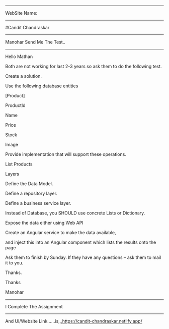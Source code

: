 -------------------------------------------------------------------------------------------------------

WebSite Name:

-------------------------------------------------------------------------------------------------------



#Candit Chandraskar



---------------------------------------------------------------------------------------------------------------------------------------------

Manohar Send Me The Test..

---------------------------------------------------------------------------------------------------------------------------------------------



Hello Mathan

 

Both are not working for last 2-3 years so ask them to do the following test.

 

Create a solution.

 

Use the following database entities

 

[Product]

ProductId

Name

Price

Stock

Image

 

Provide implementation that will support these operations.

 

List Products


Layers

Define the Data Model.

Define a repository layer.

Define a business service layer.

 

Instead of Database, you SHOULD use concrete Lists or Dictionary.

 

Expose the data either using Web API

 

Create an Angular service to make the data available,

and inject this into an Angular component which lists the results onto the page

 

Ask them to finish by Sunday. If they have any questions – ask them to mail it to you.

 

Thanks.

 

Thanks

Manohar




-----------------------------------------------------------------------------------------------------------------------

I Complete The Assignment

-----------------------------------------------------------------------------------------------------------------------






And UI/Website Link......is,,,https://candit-chandraskar.netlify.app/






